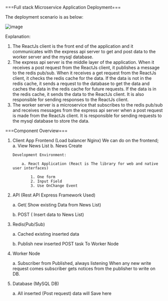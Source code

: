 ===Full stack Microservice Application Deployment===

The deployment scenario is as below:


![image](https://github.com/panthajan/fullstack-devops-test/assets/19544130/a3303e00-cfb7-48c5-aaae-73a471e9fd2a)



Explanation:

  1.  The ReactJs client is the front end of the application and it communicates with the express api server to get and post data to the worker server and the mysql database.
  2.  The express api server is the middle layer of the application. When it receives a post request from the ReactJs client, it publishes a message to the redis pub/sub. When it receives a get request from the ReactJs client, it checks the redis cache for the data. If the data is not in the redis cache, it sends a request to the database to get the data and caches the data in the redis cache for future requests. If the data is in the redis cache, it sends the data to the ReactJs client. It is also responsible for sending responses to the ReactJs client.
  3.  The worker server is a microservice that subscribes to the redis pub/sub and receives messages from the express api server when a post request is made from the ReactJs client. It is responsible for sending requests to the mysql database to store the data.


===Component Overview===

1.  Client App Frontend (Load balancer Nginx)
    We can do on the frontend;
    a. View News List
    b. News Create

        Development Environment:

            a. React Application (React is The library for web and native user interfaces)

                1. One form
                2. Input Field
                3. Use OnChange Event

2.  API (Rest API Express Framework Used)

    a. Get( Show existing Data from News List)

    b. POST ( Insert data to News List)

3.  Redis(Pub/Sub)

    a. Cached existing inserted data

    b. Publish new inserted POST task To Worker Node

4.  Worker Node

    a. Subscriber from Published, always listening When any new write request comes subscriber gets notices from the publisher to write on DB.

5.  Database (MySQL DB)

    a. All inserted (Post request) data will Save here
